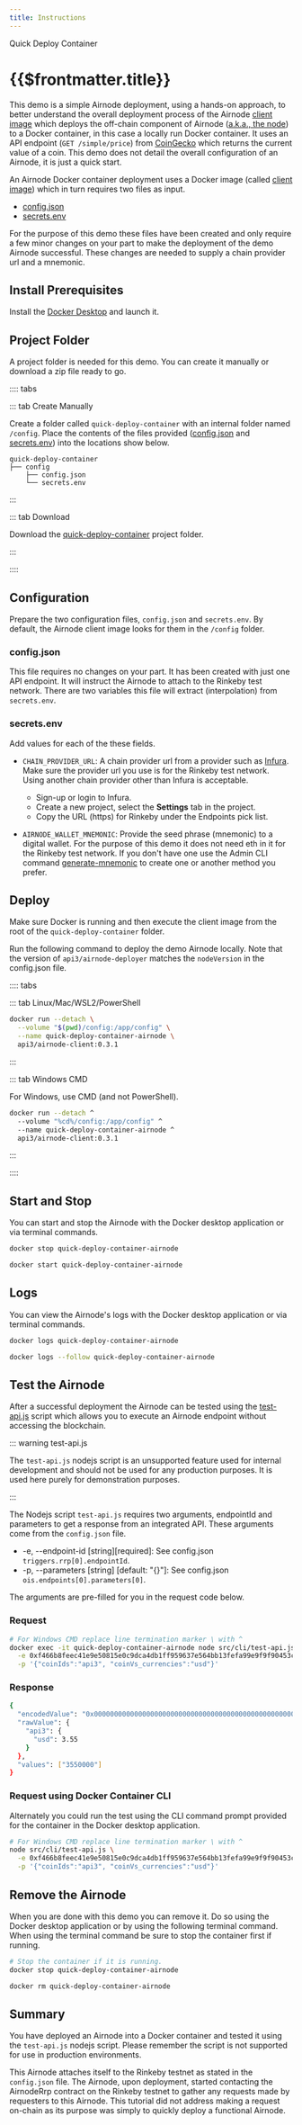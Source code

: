 ```yaml
---
title: Instructions
---
```


<TitleSpan>Quick Deploy Container</TitleSpan>

# {{$frontmatter.title}}

<VersionWarning/>

<TocHeader /> <TOC class="table-of-contents" :include-level="[2,3]" />

This demo is a simple Airnode deployment, using a hands-on approach, to better understand the overall deployment process of the Airnode [client image](../../../grp-providers/docker/deployer-image.md) which deploys the off-chain component of Airnode ([a.k.a., the node](../../../)) to a Docker container, in this case a locally run Docker container. It uses an API endpoint (`GET /simple/price`) from [CoinGecko](https://www.coingecko.com/en/api/documentation) which returns the current value of a coin. This demo does not detail the overall configuration of an Airnode, it is just a quick start.

An Airnode Docker container deployment uses a Docker image (called [client image](../../../grp-providers/docker/deployer-image.md)) which in turn requires two files as input.

- [config.json](./config-json.md)
- [secrets.env](./secrets-env.md)

For the purpose of this demo these files have been created and only require a few minor changes on your part to make the deployment of the demo Airnode successful. These changes are needed to supply a chain provider url and a mnemonic.

## Install Prerequisites

Install the [Docker Desktop](https://docs.docker.com/get-docker/) and launch it.

## Project Folder

A project folder is needed for this demo. You can create it manually or download a zip file ready to go.

:::: tabs

::: tab Create Manually

Create a folder called `quick-deploy-container` with an internal folder named `/config`. Place the contents of the files provided ([config.json](./config-json.md) and [secrets.env](./secrets-env.md)) into the locations show below.

```
quick-deploy-container
├── config
    ├── config.json
    └── secrets.env
```

:::

::: tab Download

Download the <a href="/zip-files/quick-deploy-container-v0.3.zip" download>
quick-deploy-container</a> project folder.

:::

::::

## Configuration

Prepare the two configuration files, `config.json` and `secrets.env`. By default, the Airnode client image looks for them in the `/config` folder.

### config.json

This file requires no changes on your part. It has been created with just one API endpoint. It will instruct the Airnode to attach to the Rinkeby test network. There are two variables this file will extract (interpolation) from `secrets.env`.

### secrets.env

Add values for each of the these fields.

- `CHAIN_PROVIDER_URL`: A chain provider url from a provider such as [Infura](https://infura.io/). Make sure the provider url you use is for the Rinkeby test network. Using another chain provider other than Infura is acceptable.

  - Sign-up or login to Infura.
  - Create a new project, select the **Settings** tab in the project.
  - Copy the URL (https) for Rinkeby under the Endpoints pick list.

- `AIRNODE_WALLET_MNEMONIC`: Provide the seed phrase (mnemonic) to a digital wallet. For the purpose of this demo it does not need eth in it for the Rinkeby test network. If you don't have one use the Admin CLI command [generate-mnemonic](../../../reference/packages/admin-cli.md#generate-mnemonic) to create one or another method you prefer.

## Deploy

Make sure Docker is running and then execute the client image from the root of the `quick-deploy-container` folder.

Run the following command to deploy the demo Airnode locally. Note that the version of `api3/airnode-deployer` matches the `nodeVersion` in the config.json file.

:::: tabs

::: tab Linux/Mac/WSL2/PowerShell

```sh
docker run --detach \
  --volume "$(pwd)/config:/app/config" \
  --name quick-deploy-container-airnode \
  api3/airnode-client:0.3.1
```

:::

::: tab Windows CMD

For Windows, use CMD (and not PowerShell).

```sh
docker run --detach ^
  --volume "%cd%/config:/app/config" ^
  --name quick-deploy-container-airnode ^
  api3/airnode-client:0.3.1
```

:::

::::

## Start and Stop

You can start and stop the Airnode with the Docker desktop application or via terminal commands.

```sh
docker stop quick-deploy-container-airnode

docker start quick-deploy-container-airnode
```

## Logs

You can view the Airnode's logs with the Docker desktop application or via terminal commands.

```sh
docker logs quick-deploy-container-airnode

docker logs --follow quick-deploy-container-airnode
```

## Test the Airnode

After a successful deployment the Airnode can be tested using the [test-api.js](https://github.com/api3dao/airnode/tree/master/packages/airnode-node#testing-api) script which allows you to execute an Airnode endpoint without accessing the blockchain.

::: warning test-api.js

The `test-api.js` nodejs script is an unsupported feature used for internal development and should not be used for any production purposes. It is used here purely for demonstration purposes.

:::

The Nodejs script `test-api.js` requires two arguments, endpointId and parameters to get a response from an integrated API. These arguments come from the `config.json` file.

- -e, --endpoint-id \[string\]\[required\]: See config.json `triggers.rrp[0].endpointId`.
- -p, --parameters \[string\] \[default: "{}"\]: See config.json `ois.endpoints[0].parameters[0]`.

The arguments are pre-filled for you in the request code below.

### Request

```sh
# For Windows CMD replace line termination marker \ with ^
docker exec -it quick-deploy-container-airnode node src/cli/test-api.js \
  -e 0xf466b8feec41e9e50815e0c9dca4db1ff959637e564bb13fefa99e9f9f90453c \
  -p '{"coinIds":"api3", "coinVs_currencies":"usd"}'
```

### Response

```sh
{
  "encodedValue": "0x0000000000000000000000000000000000000000000000000000000000362b30",
  "rawValue": {
    "api3": {
      "usd": 3.55
    }
  },
  "values": ["3550000"]
}
```

<airnode-tutorials-TutorialResponse/>

### Request using Docker Container CLI

Alternately you could run the test using the CLI command prompt provided for the container in the Docker desktop application.

```sh
# For Windows CMD replace line termination marker \ with ^
node src/cli/test-api.js \
  -e 0xf466b8feec41e9e50815e0c9dca4db1ff959637e564bb13fefa99e9f9f90453c \
  -p '{"coinIds":"api3", "coinVs_currencies":"usd"}'
```

## Remove the Airnode

When you are done with this demo you can remove it. Do so using the Docker desktop application or by using the following terminal command. When using the terminal command be sure to stop the container first if running.

```sh
# Stop the container if it is running.
docker stop quick-deploy-container-airnode

docker rm quick-deploy-container-airnode
```

## Summary

You have deployed an Airnode into a Docker container and tested it using the `test-api.js` nodejs script. Please remember the script is not supported for use in production environments.

This Airnode attaches itself to the Rinkeby testnet as stated in the `config.json` file. The Airnode, upon deployment, started contacting the AirnodeRrp contract on the Rinkeby testnet to gather any requests made by requesters to this Airnode. This tutorial did not address making a request on-chain as its purpose was simply to quickly deploy a functional Airnode.
